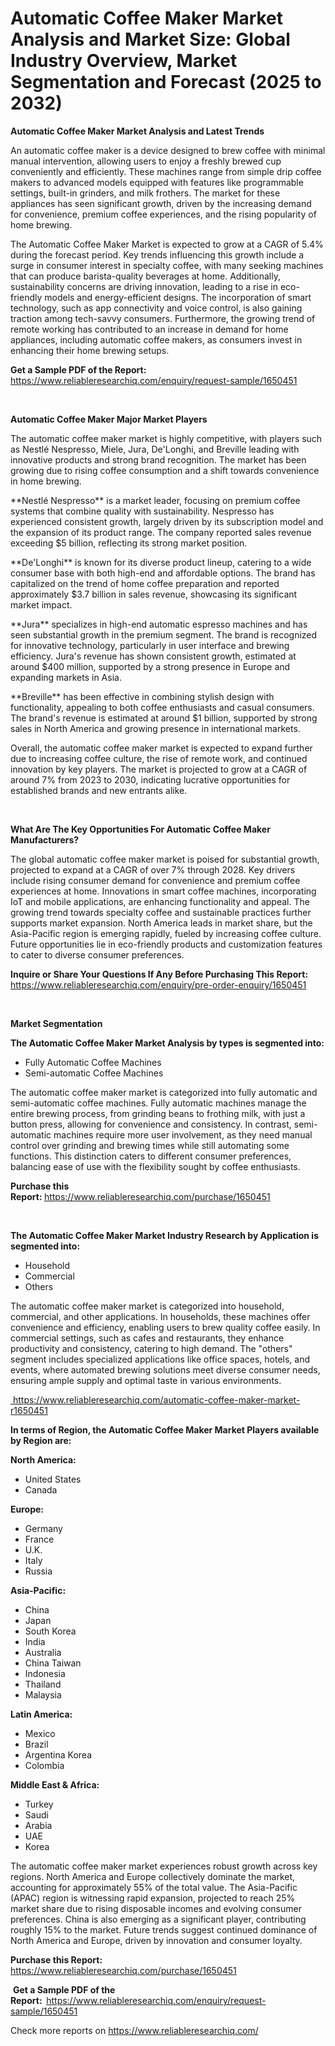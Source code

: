 <p><h1>Automatic Coffee Maker Market Analysis and Market Size: Global Industry Overview, Market Segmentation and Forecast (2025 to 2032)</h1></p><p><strong>Automatic Coffee Maker Market Analysis and Latest Trends</strong></p>
<p><p>An automatic coffee maker is a device designed to brew coffee with minimal manual intervention, allowing users to enjoy a freshly brewed cup conveniently and efficiently. These machines range from simple drip coffee makers to advanced models equipped with features like programmable settings, built-in grinders, and milk frothers. The market for these appliances has seen significant growth, driven by the increasing demand for convenience, premium coffee experiences, and the rising popularity of home brewing.</p><p>The Automatic Coffee Maker Market is expected to grow at a CAGR of 5.4% during the forecast period. Key trends influencing this growth include a surge in consumer interest in specialty coffee, with many seeking machines that can produce barista-quality beverages at home. Additionally, sustainability concerns are driving innovation, leading to a rise in eco-friendly models and energy-efficient designs. The incorporation of smart technology, such as app connectivity and voice control, is also gaining traction among tech-savvy consumers. Furthermore, the growing trend of remote working has contributed to an increase in demand for home appliances, including automatic coffee makers, as consumers invest in enhancing their home brewing setups.</p></p>
<p><strong>Get a Sample PDF of the Report:&nbsp;</strong> <a href="https://www.reliableresearchiq.com/enquiry/request-sample/1650451?utm_campaign=2188&utm_medium=2&utm_source=Github&utm_content=ia&utm_term=17022025&utm_id=automatic-coffee-maker">https://www.reliableresearchiq.com/enquiry/request-sample/1650451</a></p>
<p>&nbsp;</p>
<p><strong>Automatic Coffee Maker Major Market Players</strong></p>
<p><p>The automatic coffee maker market is highly competitive, with players such as Nestlé Nespresso, Miele, Jura, De'Longhi, and Breville leading with innovative products and strong brand recognition. The market has been growing due to rising coffee consumption and a shift towards convenience in home brewing.</p><p>**Nestlé Nespresso** is a market leader, focusing on premium coffee systems that combine quality with sustainability. Nespresso has experienced consistent growth, largely driven by its subscription model and the expansion of its product range. The company reported sales revenue exceeding $5 billion, reflecting its strong market position.</p><p>**De'Longhi** is known for its diverse product lineup, catering to a wide consumer base with both high-end and affordable options. The brand has capitalized on the trend of home coffee preparation and reported approximately $3.7 billion in sales revenue, showcasing its significant market impact.</p><p>**Jura** specializes in high-end automatic espresso machines and has seen substantial growth in the premium segment. The brand is recognized for innovative technology, particularly in user interface and brewing efficiency. Jura's revenue has shown consistent growth, estimated at around $400 million, supported by a strong presence in Europe and expanding markets in Asia.</p><p>**Breville** has been effective in combining stylish design with functionality, appealing to both coffee enthusiasts and casual consumers. The brand's revenue is estimated at around $1 billion, supported by strong sales in North America and growing presence in international markets.</p><p>Overall, the automatic coffee maker market is expected to expand further due to increasing coffee culture, the rise of remote work, and continued innovation by key players. The market is projected to grow at a CAGR of around 7% from 2023 to 2030, indicating lucrative opportunities for established brands and new entrants alike.</p></p>
<p>&nbsp;</p>
<p><strong>What Are The Key Opportunities For Automatic Coffee Maker Manufacturers?</strong></p>
<p><p>The global automatic coffee maker market is poised for substantial growth, projected to expand at a CAGR of over 7% through 2028. Key drivers include rising consumer demand for convenience and premium coffee experiences at home. Innovations in smart coffee machines, incorporating IoT and mobile applications, are enhancing functionality and appeal. The growing trend towards specialty coffee and sustainable practices further supports market expansion. North America leads in market share, but the Asia-Pacific region is emerging rapidly, fueled by increasing coffee culture. Future opportunities lie in eco-friendly products and customization features to cater to diverse consumer preferences.</p></p>
<p><strong>Inquire or Share Your Questions If Any Before Purchasing This Report:</strong> <a href="https://www.reliableresearchiq.com/enquiry/pre-order-enquiry/1650451?utm_campaign=2188&utm_medium=2&utm_source=Github&utm_content=ia&utm_term=17022025&utm_id=automatic-coffee-maker">https://www.reliableresearchiq.com/enquiry/pre-order-enquiry/1650451</a></p>
<p>&nbsp;</p>
<p><strong>Market Segmentation</strong></p>
<p><strong>The Automatic Coffee Maker Market Analysis by types is segmented into:</strong></p>
<p><ul><li>Fully Automatic Coffee Machines</li><li>Semi-automatic Coffee Machines</li></ul></p>
<p><p>The automatic coffee maker market is categorized into fully automatic and semi-automatic coffee machines. Fully automatic machines manage the entire brewing process, from grinding beans to frothing milk, with just a button press, allowing for convenience and consistency. In contrast, semi-automatic machines require more user involvement, as they need manual control over grinding and brewing times while still automating some functions. This distinction caters to different consumer preferences, balancing ease of use with the flexibility sought by coffee enthusiasts.</p></p>
<p><strong>Purchase this Report:&nbsp;</strong><a href="https://www.reliableresearchiq.com/purchase/1650451?utm_campaign=2188&utm_medium=2&utm_source=Github&utm_content=ia&utm_term=17022025&utm_id=automatic-coffee-maker">https://www.reliableresearchiq.com/purchase/1650451</a></p>
<p>&nbsp;</p>
<p><strong>The Automatic Coffee Maker Market Industry Research by Application is segmented into:</strong></p>
<p><ul><li>Household</li><li>Commercial</li><li>Others</li></ul></p>
<p><p>The automatic coffee maker market is categorized into household, commercial, and other applications. In households, these machines offer convenience and efficiency, enabling users to brew quality coffee easily. In commercial settings, such as cafes and restaurants, they enhance productivity and consistency, catering to high demand. The "others" segment includes specialized applications like office spaces, hotels, and events, where automated brewing solutions meet diverse consumer needs, ensuring ample supply and optimal taste in various environments.</p></p>
<p><a href="https://www.reliableresearchiq.com/automatic-coffee-maker-market-r1650451?utm_campaign=2188&utm_medium=2&utm_source=Github&utm_content=ia&utm_term=17022025&utm_id=automatic-coffee-maker">&nbsp;https://www.reliableresearchiq.com/automatic-coffee-maker-market-r1650451</a></p>
<p><strong>In terms of Region, the Automatic Coffee Maker Market Players available by Region are:</strong></p>
<p>
    <p> <strong> North America: </strong>
        <ul>
            <li>United States</li>
            <li>Canada</li>
        </ul>
        </p> 
    <p> <strong> Europe: </strong>
        <ul>
            <li>Germany</li>
            <li>France</li>
            <li>U.K.</li>
            <li>Italy</li>
            <li>Russia</li>
        </ul>
        </p> 
    <p> <strong> Asia-Pacific: </strong>
        <ul>
            <li>China</li>
            <li>Japan</li>
            <li>South Korea</li>
            <li>India</li>
            <li>Australia</li>
            <li>China Taiwan</li>
            <li>Indonesia</li>
            <li>Thailand</li>
            <li>Malaysia</li>
        </ul>
        </p> 
    <p> <strong> Latin America: </strong>
        <ul>
            <li>Mexico</li>
            <li>Brazil</li>
            <li>Argentina Korea</li>
            <li>Colombia</li>
        </ul>
        </p> 
    <p> <strong> Middle East & Africa: </strong>
        <ul>
            <li>Turkey</li>
            <li>Saudi</li>
            <li>Arabia</li>
            <li>UAE</li>
            <li>Korea</li>
        </ul>
    </p>
    </p>
<p><p>The automatic coffee maker market experiences robust growth across key regions. North America and Europe collectively dominate the market, accounting for approximately 55% of the total value. The Asia-Pacific (APAC) region is witnessing rapid expansion, projected to reach 25% market share due to rising disposable incomes and evolving consumer preferences. China is also emerging as a significant player, contributing roughly 15% to the market. Future trends suggest continued dominance of North America and Europe, driven by innovation and consumer loyalty.</p></p>
<p><strong>Purchase this Report: </strong><a href="https://www.reliableresearchiq.com/purchase/1650451?utm_campaign=2188&utm_medium=2&utm_source=Github&utm_content=ia&utm_term=17022025&utm_id=automatic-coffee-maker">https://www.reliableresearchiq.com/purchase/1650451</a></p>
<p>&nbsp;<strong>Get a Sample PDF of the Report:&nbsp;&nbsp;</strong><a href="https://www.reliableresearchiq.com/enquiry/request-sample/1650451?utm_campaign=2188&utm_medium=2&utm_source=Github&utm_content=ia&utm_term=17022025&utm_id=automatic-coffee-maker">https://www.reliableresearchiq.com/enquiry/request-sample/1650451</a></p>
<p><strong></strong></p>
<p>Check more reports on <a href="https://www.reliableresearchiq.com/?utm_campaign=2188&utm_medium=2&utm_source=Github&utm_content=ia&utm_term=17022025&utm_id=automatic-coffee-maker">https://www.reliableresearchiq.com/</a></p>